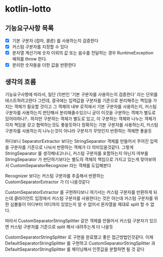 # kotlin-lotto


## 기능요구사항 목록
- [X] 기본 구분자 (컴마, 콜론) 를 사용하는지 검증한다
- [X] 커스텀 구분자를 지정할 수 있다 
- [X] 문자열 계산기에 숫자 이외의 값 또는 음수를 전달하는 경우 RuntimeException 예외를 throw 한다.
- [X] 분리한 숫자들을 더한 값을 반환한다

## 생각의 흐름
기능요구사항에 따라서, 일단 (1)번인 '기본 구분자를 사용하는지 검증한다' 라는 단위를 테스트하려고한다
그런데, 결국에는 입력값을 구분자를 기준으로 분리해주는 책임을 가지는 객체가 필요할 것이고
그 객체의 내부 로직에서 기본 구분자를 사용하는지, 커스텀 구분자를 사용하는지 판단해서 분리해줄수있으니
굳이 이것을 구분하는 객체가 별도로 있어야하나?..
하지만 구분하는 객체가 별도로 있고, 이 구분하는 객체와 나누는 객체가 각자 책임을 갖고 협력하는것도 좋을듯하다
정확히는 기본 구분자를 사용하는지, 커스텀 구분자를 사용하는지 나누는것이 아니라
구분자가 무엇인지 반환하는 객체면 좋을듯

하다보니 SeparatorExtractor 보다는 StringSeparator 객체를 만들어서
주어진 입력을 구분자를 기준으로 나눠서 반환하는 객체가 더 의미있을것같다. 
그렇게 StringSeparator 를 생각해내고나니, 커스텀 구분자를 포함하는지 아닌지 여부를 
StringSeparator 가 판단하기보다는 별도의 객체의 책임으로 가지고 있는게 맞아보여서
CustomSeparatorRecognizer 라는 객체를 도입해본다

Recognizer 보다는 커스텀 구분자를 추출해서 반환하는 CustomSeparatorExtractor 가 더 나을것같다

CustomSeparatorExtractor 를 구현하다보니 
여기서는 커스텀 구분자를 반환하게 되는데
클라이언트 입장에서 커스텀 구분자를 사용한다는 것은 아는데
커스텀 구분자를 위한 심볼들이 어디부터 어디까지 있었는지 알 수 없어서
문자열을 제대로 split 할 수 없다.

따라서 CustomSeparatorStringSplitter 같은 객체를 만들어서
커스텀 구분자가 있으면 커스텀 구분자를 기준으로 split 해서 내려주는게 더 나을듯

CustomSeparatorStringSplitter 로 구현을 완료했고 좋은 접근방법인것같다. 
이제 DefaultSeparatorStringSplitter 를 구현하고
CustomSeparatorStringSplitter 과 DefaultSeparatorStringSplitter 를 체이닝해서
인풋값을 분할하면 될 것 같다
